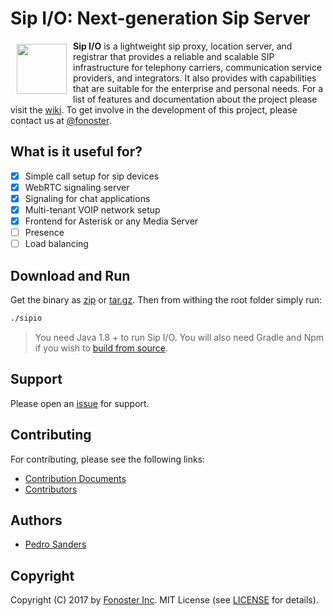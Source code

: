 # Sip I/O: Next-generation Sip Server

<a href="https://github.com/fonoster/sipio"><img src="https://raw.githubusercontent.com/wiki/fonoster/sipio/images/logo.png" align="left" hspace="10" vspace="5" width="80"></a>

**Sip I/O** is a lightweight sip proxy, location server, and registrar that provides a reliable and scalable SIP infrastructure for telephony carriers, communication service providers, and integrators. It also provides with capabilities that are suitable for the enterprise and personal needs. For a list of features and documentation about the project please visit the [wiki](https://github.com/fonoster/sipio/wiki/Home). To get involve in the development of this project, please contact us at [@fonoster](https://twitter.com/fonoster).

## What is it useful for?

- [x] Simple call setup for sip devices
- [x] WebRTC signaling server
- [x] Signaling for chat applications
- [x] Multi-tenant VOIP network setup
- [x] Frontend for Asterisk or any Media Server
- [ ] Presence
- [ ] Load balancing

## Download and Run

Get the binary as [zip](https://github.com/fonoster/sipio/releases/download/1.0.0-M2/sipio.1.0.0-M2.zip) or [tar.gz](https://github.com/fonoster/sipio/releases/download/1.0.0-M2/sipio.1.0.0-M2.tar.gz). Then from withing the root folder simply run:

```bash
./sipio
```

> You need Java 1.8 + to run Sip I/O. You will also need Gradle and Npm if you wish to [build from source](https://github.com/fonoster/sipio/wiki/Installing-and-Running-the-Server).

## Support

Please open an [issue](https://github.com/fonoster/sipio/issues) for support.

## Contributing

For contributing, please see the following links:

 - [Contribution Documents](https://github.com/fonoster/sipio/blob/master/CONTRIBUTING.md)
 - [Contributors](https://github.com/fonoster/graphs/contributors)

## Authors
 - [Pedro Sanders](https://github.com/psanders)

## Copyright
Copyright (C) 2017 by [Fonoster Inc](https://github.com/fonoster). MIT License (see [LICENSE](https://github.com/fonoster/sipio/blob/master/LICENSE) for details).
